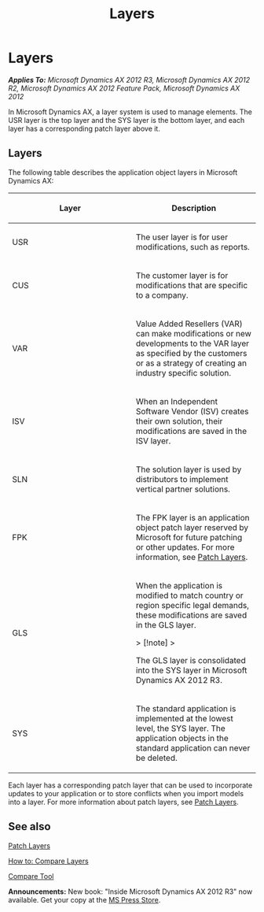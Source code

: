 ﻿---
title: Layers
TOCTitle: Layers
ms:assetid: a5f4b5db-1faa-48ae-8962-e691c0ef0168
ms:mtpsurl: https://msdn.microsoft.com/en-us/library/Aa851164(v=AX.60)
ms:contentKeyID: 35248422
ms.date: 05/18/2015
mtps_version: v=AX.60
---

# Layers 


_**Applies To:** Microsoft Dynamics AX 2012 R3, Microsoft Dynamics AX 2012 R2, Microsoft Dynamics AX 2012 Feature Pack, Microsoft Dynamics AX 2012_

In Microsoft Dynamics AX, a layer system is used to manage elements. The USR layer is the top layer and the SYS layer is the bottom layer, and each layer has a corresponding patch layer above it.

## Layers

The following table describes the application object layers in Microsoft Dynamics AX:

<table>
<colgroup>
<col style="width: 50%" />
<col style="width: 50%" />
</colgroup>
<thead>
<tr class="header">
<th><p>Layer</p></th>
<th><p>Description</p></th>
</tr>
</thead>
<tbody>
<tr class="odd">
<td><p>USR</p></td>
<td><p>The user layer is for user modifications, such as reports.</p></td>
</tr>
<tr class="even">
<td><p>CUS</p></td>
<td><p>The customer layer is for modifications that are specific to a company.</p></td>
</tr>
<tr class="odd">
<td><p>VAR</p></td>
<td><p>Value Added Resellers (VAR) can make modifications or new developments to the VAR layer as specified by the customers or as a strategy of creating an industry specific solution.</p></td>
</tr>
<tr class="even">
<td><p>ISV</p></td>
<td><p>When an Independent Software Vendor (ISV) creates their own solution, their modifications are saved in the ISV layer.</p></td>
</tr>
<tr class="odd">
<td><p>SLN</p></td>
<td><p>The solution layer is used by distributors to implement vertical partner solutions.</p></td>
</tr>
<tr class="even">
<td><p>FPK</p></td>
<td><p>The FPK layer is an application object patch layer reserved by Microsoft for future patching or other updates. For more information, see <a href="patch-layers.md">Patch Layers</a>.</p></td>
</tr>
<tr class="odd">
<td><p>GLS</p></td>
<td><p>When the application is modified to match country or region specific legal demands, these modifications are saved in the GLS layer.</p>
> [!note]  
> <P>The GLS layer is consolidated into the SYS layer in Microsoft Dynamics AX 2012 R3.</P>
</td>
</tr>
<tr class="even">
<td><p>SYS</p></td>
<td><p>The standard application is implemented at the lowest level, the SYS layer. The application objects in the standard application can never be deleted.</p></td>
</tr>
</tbody>
</table>


Each layer has a corresponding patch layer that can be used to incorporate updates to your application or to store conflicts when you import models into a layer. For more information about patch layers, see [Patch Layers](patch-layers.md).

## See also

[Patch Layers](patch-layers.md)

[How to: Compare Layers](how-to-compare-layers.md)

[Compare Tool](compare-tool.md)

  
**Announcements:** New book: "Inside Microsoft Dynamics AX 2012 R3" now available. Get your copy at the [MS Press Store](https://www.microsoftpressstore.com/store/inside-microsoft-dynamics-ax-2012-r3-9780735685109).

